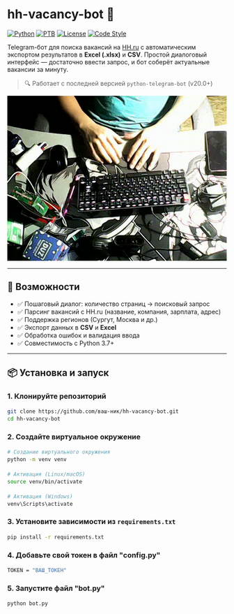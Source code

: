 
# hh-vacancy-bot 🤖

[![Python](https://img.shields.io/badge/Python-3.7%2B-blue?logo=python)](https://python.org)
[![PTB](https://img.shields.io/badge/PTB-20.0%2B-green?logo=telegram)](https://python-telegram-bot.org)
[![License](https://img.shields.io/badge/License-MIT-yellow.svg)](LICENSE)
[![Code Style](https://img.shields.io/badge/code%20style-black-000000.svg)](https://github.com/psf/black)

Telegram-бот для поиска вакансий на [HH.ru](https://hh.ru) с автоматическим экспортом результатов в **Excel (.xlsx)** и **CSV**. Простой диалоговый интерфейс — достаточно ввести запрос, и бот соберёт актуальные вакансии за минуту.

> 🔍 Работает с последней версией `python-telegram-bot` (v20.0+)

![Demo](demo.gif)

---

## 🚀 Возможности

- ✅ Пошаговый диалог: количество страниц → поисковый запрос
- ✅ Парсинг вакансий с HH.ru (название, компания, зарплата, адрес)
- ✅ Поддержка регионов (Сургут, Москва и др.)
- ✅ Экспорт данных в **CSV** и **Excel**
- ✅ Обработка ошибок и валидация ввода
- ✅ Совместимость с Python 3.7+

---

## 📦 Установка и запуск

### 1. Клонируйте репозиторий

```bash
git clone https://github.com/ваш-ник/hh-vacancy-bot.git
cd hh-vacancy-bot
```

### 2. Создайте виртуальное окружение

```bash
# Создание виртуального окружения
python -m venv venv

# Активация (Linux/macOS)
source venv/bin/activate

# Активация (Windows)
venv\Scripts\activate
```

### 3. Установите зависимости из `requirements.txt`

```bash
pip install -r requirements.txt
```

### 4. Добавьте свой токен в файл "config.py"

```bash
TOKEN = "ВАШ_ТОКЕН"
```
### 5. Запустите файл "bot.py"

```bash
python bot.py
```
